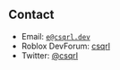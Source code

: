 ## Contact
- Email: [`e@csqrl.dev`](mailto:e@csqrl.dev)
- Roblox DevForum: [csqrl](https://devforum.roblox.com/new-message?username=csqrl)
- Twitter: [@csqrI](https://twitter.com/csqrI)
